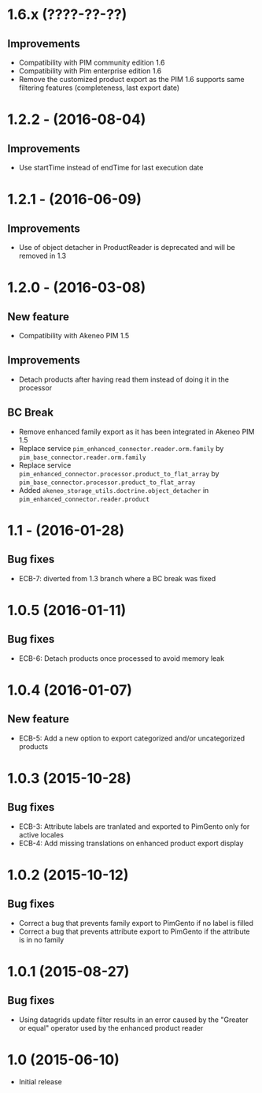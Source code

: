 # 1.6.x (????-??-??)
## Improvements
- Compatibility with PIM community edition 1.6
- Compatibility with Pim enterprise edition 1.6
- Remove the customized product export as the PIM 1.6 supports same filtering features (completeness, last export date)

# 1.2.2 - (2016-08-04)
## Improvements
- Use startTime instead of endTime for last execution date

# 1.2.1 - (2016-06-09)
## Improvements
- Use of object detacher in ProductReader is deprecated and will be removed in 1.3

# 1.2.0 - (2016-03-08)
## New feature
- Compatibility with Akeneo PIM 1.5

## Improvements
- Detach products after having read them instead of doing it in the processor

## BC Break
- Remove enhanced family export as it has been integrated in Akeneo PIM 1.5
- Replace service `pim_enhanced_connector.reader.orm.family` by `pim_base_connector.reader.orm.family`
- Replace service `pim_enhanced_connector.processor.product_to_flat_array` by `pim_base_connector.processor.product_to_flat_array`
- Added `akeneo_storage_utils.doctrine.object_detacher` in `pim_enhanced_connector.reader.product`

# 1.1 - (2016-01-28)
## Bug fixes
- ECB-7: diverted from 1.3 branch where a BC break was fixed

# 1.0.5 (2016-01-11)
## Bug fixes
- ECB-6: Detach products once processed to avoid memory leak

# 1.0.4 (2016-01-07)
## New feature
- ECB-5: Add a new option to export categorized and/or uncategorized products

# 1.0.3 (2015-10-28)
## Bug fixes
- ECB-3: Attribute labels are tranlated and exported to PimGento only for active locales
- ECB-4: Add missing translations on enhanced product export display

# 1.0.2 (2015-10-12)
## Bug fixes
- Correct a bug that prevents family export to PimGento if no label is filled
- Correct a bug that prevents attribute export to PimGento if the attribute is in no family

# 1.0.1 (2015-08-27)
## Bug fixes
- Using datagrids update filter results in an error caused by the "Greater or equal" operator used by the enhanced product reader

# 1.0 (2015-06-10)
- Initial release
